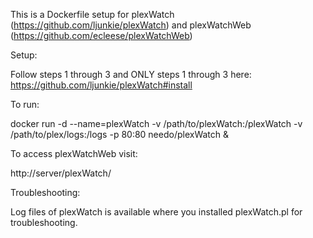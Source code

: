 This is a Dockerfile setup for plexWatch (https://github.com/ljunkie/plexWatch) and plexWatchWeb (https://github.com/ecleese/plexWatchWeb)

Setup:

Follow steps 1 through 3 and ONLY steps 1 through 3 here: https://github.com/ljunkie/plexWatch#install

To run:

docker run -d --name=plexWatch -v /path/to/plexWatch:/plexWatch -v /path/to/plex/logs:/logs -p 80:80 needo/plexWatch &

To access plexWatchWeb visit:

http://server/plexWatch/

Troubleshooting:

Log files of plexWatch is available where you installed plexWatch.pl for troubleshooting.
